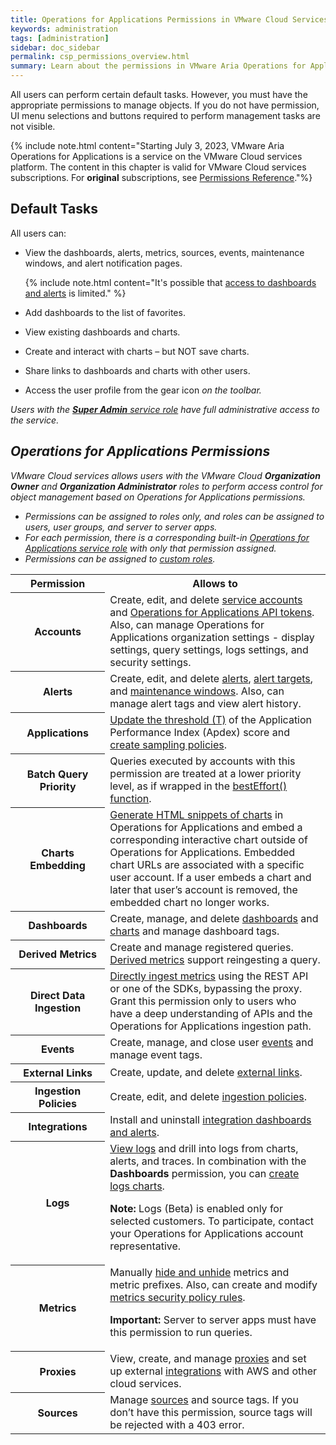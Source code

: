 ```yaml
---
title: Operations for Applications Permissions in VMware Cloud Services
keywords: administration
tags: [administration]
sidebar: doc_sidebar
permalink: csp_permissions_overview.html
summary: Learn about the permissions in VMware Aria Operations for Applications on VMware Cloud services.
---
```


All users can perform certain default tasks. However, you must have the appropriate permissions to manage objects. If you do not have permission, UI menu selections and buttons required to perform management tasks are not visible.

{% include note.html content="Starting July 3, 2023, VMware Aria Operations for Applications is a service on the VMware Cloud services platform. The content in this chapter is valid for VMware Cloud services subscriptions. For **original** subscriptions, see [Permissions Reference](permissions_overview.html)."%}

## Default Tasks

All users can:

  * View the dashboards, alerts, metrics, sources, events, maintenance windows, and alert notification pages.

      {% include note.html content="It's possible that [access to dashboards and alerts](csp_access.html#how-access-control-works) is limited." %}
  * Add dashboards to the list of favorites.
  * View existing dashboards and charts.
  * Create and interact with charts – but NOT save charts.
  * Share links to dashboards and charts with other users.
  * Access the user profile from the gear icon <i class="fa fa-cog"/> on the toolbar.

Users with the [**Super Admin** service role](csp_users_roles.html#operations-for-applications-service-roles-built-in) have full administrative access to the service.

## Operations for Applications Permissions

VMware Cloud services allows users with the VMware Cloud **Organization Owner** and **Organization Administrator** roles to perform access control for object management based on Operations for Applications permissions. 
- Permissions can be assigned to roles only, and roles can be assigned to users, user groups, and server to server apps.
- For each permission, there is a corresponding built-in [Operations for Applications service role](csp_users_roles.html#operations-for-applications-service-roles-built-in) with only that permission assigned.
- Permissions can be assigned to [custom roles](csp_users_roles.html#create-edit-or-delete-a-custom-role).

<table>
    <tr>
      <th width="30%">Permission</th>
      <th width="70%">Allows to</th>
    </tr>
    <tr>
      <th>Accounts</th>
      <td>Create, edit, and delete <a href="csp_service_accounts.html">service accounts</a> and <a href="csp_api_tokens.html">Operations for Applications API tokens</a>. Also, can manage Operations for Applications organization settings - display settings, query settings, logs settings, and security settings.</td>
    </tr>
    <tr>
      <th>Alerts</th>
      <td>Create, edit, and delete <a href="alerts.html">alerts</a>, <a href="webhooks_alert_notification.html">alert targets</a>, and <a href="maintenance_windows_managing.html">maintenance windows</a>. Also, can manage alert tags and view alert history.</td>
    </tr>
    <tr>
      <th>Applications</th>
      <td><a href="tracing_apdex.html">Update the threshold (T)</a> of the Application Performance Index (Apdex) score and <a href="trace_sampling_policies.html">create sampling policies</a>.</td>
    </tr>
    <tr>
      <th>Batch Query Priority</th>
      <td>Queries executed by accounts with this permission are treated at a lower priority level, as if wrapped in the <a href="ts_bestEffort.html">bestEffort() function</a>.</td>
    </tr>
    <tr>
      <th>Charts Embedding</th>
      <td><a href="ui_sharing.html#embed-a-chart-in-other-uis">Generate HTML snippets of charts</a> in Operations for Applications and embed a corresponding interactive chart outside of Operations for Applications. Embedded chart URLs are associated with a specific user account. If a user embeds a chart and later that user’s account is removed, the embedded chart no longer works.</td>
    </tr>
    <tr>
      <th>Dashboards</th>
      <td>Create, manage, and delete <a href="ui_dashboards.html">dashboards</a> and <a href="ui_charts.html">charts</a> and manage dashboard tags.</td>
    </tr>
    <tr>
      <th>Derived Metrics</th>
      <td>Create and manage registered queries. <a href="derived_metrics.html">Derived metrics</a> support reingesting a query.</td>
    </tr>
    <tr>
      <th>Direct Data Ingestion</th>
      <td><a href="direct_ingestion.html">Directly ingest metrics</a> using the REST API or one of the SDKs, bypassing the proxy. Grant this permission only to users who have a deep understanding of APIs and the Operations for Applications ingestion path.</td>
    </tr>
    <tr>
      <th>Events</th>
      <td>Create, manage, and close user <a href="events.html">events</a> and manage event tags.</td>
    </tr>
    <tr>
      <th>External Links</th>
      <td>Create, update, and delete <a href="external_links_managing.html">external links</a>.</td>
    </tr>
    <tr>
      <th>Ingestion Policies</th>
      <td>Create, edit, and delete <a href="ingestion_policies.html">ingestion policies</a>.</td>
    </tr>
    <tr>
      <th>Integrations</th>
      <td>Install and uninstall <a href="integrations.html">integration dashboards and alerts</a>.</td>
    </tr>
    <tr>
      <th>Logs</th>
      <td><a href="logging_log_browser.html">View logs</a> and drill into logs from charts, alerts, and traces. In combination with the <strong>Dashboards</strong> permission, you can <a href="logging_logs_chart.html">create logs charts</a>.
      <p><strong>Note:</strong> Logs (Beta) is enabled only for selected customers. To participate, contact your Operations for Applications account representative.</p></td>
    </tr>
    <tr>
      <th>Metrics</th>
      <td>Manually <a href="metrics_managing.html#hide-and-redisplay-metrics">hide and unhide</a> metrics and metric prefixes. Also, can create and modify <a href="metrics_managing.html">metrics security policy rules</a>.
      <p><strong>Important:</strong> Server to server apps must have this permission to run queries. </p></td>
    </tr>
    <tr>
      <th>Proxies</th>
      <td>View, create, and manage <a href="proxies_installing.html">proxies</a> and set up external <a href="label_integrations%20list.html">integrations</a> with AWS and other cloud services.</td>
    </tr>
    <tr>
      <th>Sources</th>
      <td>Manage <a href="sources_managing.html">sources</a> and source tags. If you don’t have this permission, source tags will be rejected with a 403 error.</td>
    </tr>
  </table>